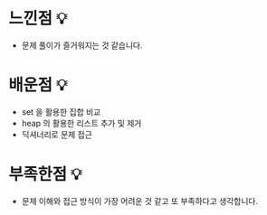 # 느낀점 💡

- 문제 풀이가 즐거워지는 것 같습니다.

# 배운점 💡

- set 을 활용한 집합 비교
- heap 의 활용한 리스트 추가 및 제거
- 딕셔너리로 문제 접근

# 부족한점 💡

- 문제 이해와 접근 방식이 가장 어려운 것 같고 또 부족하다고 생각합니다.

